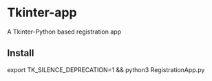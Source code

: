 # Tkinter-app
A Tkinter-Python based registration app

## Install
export TK_SILENCE_DEPRECATION=1 && python3 RegistrationApp.py
